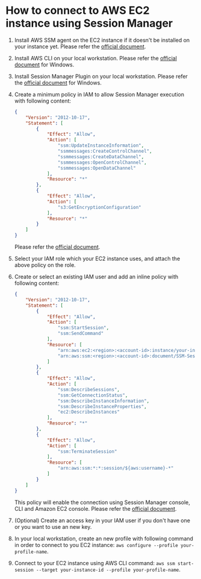 # How to connect to AWS EC2 instance using Session Manager

1. Install AWS SSM agent on the EC2 instance if it doesn't be installed on your instance yet. Please refer the [official document](https://docs.aws.amazon.com/zh_tw/systems-manager/latest/userguide/sysman-manual-agent-install.html).
1. Install AWS CLI on your local workstation. Please refer the [official document](https://docs.aws.amazon.com/zh_tw/cli/latest/userguide/install-cliv2-windows.html) for Windows.
1. Install Session Manager Plugin on your local workstation. Please refer the [official document](https://docs.aws.amazon.com/zh_tw/systems-manager/latest/userguide/session-manager-working-with-install-plugin.html#install-plugin-windows) for Windows.
1. Create a minimum policy in IAM to allow Session Manager execution with following content:

    ```json
    {
        "Version": "2012-10-17",
        "Statement": [
            {
                "Effect": "Allow",
                "Action": [
                    "ssm:UpdateInstanceInformation",
                    "ssmmessages:CreateControlChannel",
                    "ssmmessages:CreateDataChannel",
                    "ssmmessages:OpenControlChannel",
                    "ssmmessages:OpenDataChannel"
                ],
                "Resource": "*"
            },
            {
                "Effect": "Allow",
                "Action": [
                    "s3:GetEncryptionConfiguration"
                ],
                "Resource": "*"
            }
        ]
    }
    ```

    Please refer the [official document](https://docs.aws.amazon.com/zh_tw/systems-manager/latest/userguide/getting-started-create-iam-instance-profile.html).

1. Select your IAM role which your EC2 instance uses, and attach the above policy on the role.
1. Create or select an existing IAM user and add an inline policy with following content:

    ```json
    {
        "Version": "2012-10-17",
        "Statement": [
            {
                "Effect": "Allow",
                "Action": [
                    "ssm:StartSession",
                    "ssm:SendCommand"
                ],
                "Resource": [
                    "arn:aws:ec2:<region>:<account-id>:instance/your-instance-id",
                    "arn:aws:ssm:<region>:<account-id>:document/SSM-SessionManagerRunShell"
                ]
            },
            {
                "Effect": "Allow",
                "Action": [
                    "ssm:DescribeSessions",
                    "ssm:GetConnectionStatus",
                    "ssm:DescribeInstanceInformation",
                    "ssm:DescribeInstanceProperties",
                    "ec2:DescribeInstances"
                ],
                "Resource": "*"
            },
            {
                "Effect": "Allow",
                "Action": [
                    "ssm:TerminateSession"
                ],
                "Resource": [
                    "arn:aws:ssm:*:*:session/${aws:username}-*"
                ]
            }
        ]
    }
    ```

    This policy will enable the connection using Session Manager console, CLI and Amazon EC2 console. Please refer the [official document](https://docs.aws.amazon.com/zh_tw/systems-manager/latest/userguide/getting-started-restrict-access-quickstart.html).

1. (Optional) Create an access key in your IAM user if you don't have one or you want to use an new key.
1. In your local workstation, create an new profile with following command in order to connect to you EC2 instance: `aws configure --profile your-profile-name`.
1. Connect to your EC2 instance using AWS CLI command: `aws ssm start-session --target your-instance-id --profile your-profile-name`.
